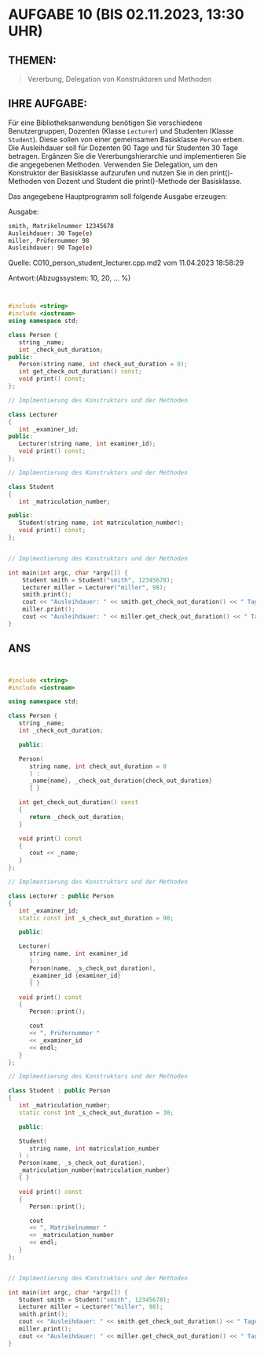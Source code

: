 # AUFGABE 10 (BIS 02.11.2023, 13:30 UHR)

## THEMEN:

> Vererbung, Delegation von Konstruktoren und Methoden

## IHRE AUFGABE:

Für eine Bibliotheksanwendung benötigen Sie verschiedene Benutzergruppen, Dozenten (Klasse `Lecturer`) und Studenten (Klasse `Student`). Diese sollen von einer gemeinsamen Basisklasse `Person` erben. Die Ausleihdauer soll für Dozenten 90 Tage und für Studenten 30 Tage betragen. Ergänzen Sie die Vererbungshierarchie und implementieren Sie die angegebenen Methoden. Verwenden Sie Delegation, um den Konstruktor der Basisklasse aufzurufen und nutzen Sie in den print()-Methoden von Dozent und Student die print()-Methode der Basisklasse.

Das angegebene Hauptprogramm soll folgende Ausgabe erzeugen:

Ausgabe:

```bash
smith, Matrikelnummer 12345678
Ausleihdauer: 30 Tage(e)
miller, Prüfernummer 98
Ausleihdauer: 90 Tage(e)
```

Quelle: C010_person_student_lecturer.cpp.md2 vom 11.04.2023 18:58:29

Antwort:(Abzugssystem: 10, 20, ... %)

```cpp


#include <string>
#include <iostream>
using namespace std;

class Person {
   string _name;
   int _check_out_duration;
public:
   Person(string name, int check_out_duration = 0);
   int get_check_out_duration() const;
   void print() const;
};

// Implmentierung des Konstruktors und der Methoden

class Lecturer
{
   int _examiner_id;
public:
   Lecturer(string name, int examiner_id);
   void print() const;
};

// Implmentierung des Konstruktors und der Methoden

class Student
{
   int _matriculation_number;

public:
   Student(string name, int matriculation_number);
   void print() const;
};


// Implmentierung des Konstruktors und der Methoden

int main(int argc, char *argv[]) {
    Student smith = Student("smith", 12345678);
    Lecturer miller = Lecturer("miller", 98);
    smith.print();
    cout << "Ausleihdauer: " << smith.get_check_out_duration() << " Tage(e)" << endl;
    miller.print();
    cout << "Ausleihdauer: " << miller.get_check_out_duration() << " Tage(e)" << endl;
}

```

## ANS

```cpp


#include <string>
#include <iostream>

using namespace std;

class Person {
   string _name;
   int _check_out_duration;

   public:

   Person(
      string name, int check_out_duration = 0
      ) :
      _name{name}, _check_out_duration{check_out_duration}
      { }

   int get_check_out_duration() const
   {
      return _check_out_duration;
   }

   void print() const
   {
      cout << _name;
   }
};

// Implmentierung des Konstruktors und der Methoden

class Lecturer : public Person
{
   int _examiner_id;
   static const int _s_check_out_duration = 90;

   public:

   Lecturer(
      string name, int examiner_id
      ) :
      Person(name, _s_check_out_duration),
      _examiner_id {examiner_id}
      { }

   void print() const
   {
      Person::print();

      cout
      << ", Prüfernummer "
      << _examiner_id
      << endl;
   }
};

// Implmentierung des Konstruktors und der Methoden

class Student : public Person
{
   int _matriculation_number;
   static const int _s_check_out_duration = 30;

   public:

   Student(
      string name, int matriculation_number
   ) :
   Person(name, _s_check_out_duration),
   _matriculation_number{matriculation_number}
   { }

   void print() const
   {
      Person::print();

      cout
      << ", Matrikelnummer "
      << _matriculation_number
      << endl;
   }
};


// Implmentierung des Konstruktors und der Methoden

int main(int argc, char *argv[]) {
   Student smith = Student("smith", 12345678);
   Lecturer miller = Lecturer("miller", 98);
   smith.print();
   cout << "Ausleihdauer: " << smith.get_check_out_duration() << " Tage(e)" << endl;
   miller.print();
   cout << "Ausleihdauer: " << miller.get_check_out_duration() << " Tage(e)" << endl;
}

```

